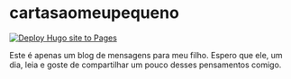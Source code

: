 # cartasaomeupequeno

[![Deploy Hugo site to Pages](https://github.com/lsoliveira459/cartasaomeupequeno/actions/workflows/hugo.yml/badge.svg)](https://github.com/lsoliveira459/cartasaomeupequeno/actions/workflows/hugo.yml)

Este é apenas um blog de mensagens para meu filho.
Espero que ele, um dia, leia e goste de compartilhar um pouco desses pensamentos comigo.
